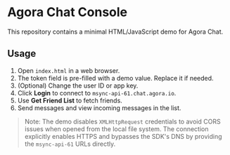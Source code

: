 # Agora Chat Console

This repository contains a minimal HTML/JavaScript demo for Agora Chat.

## Usage

1. Open `index.html` in a web browser.
2. The token field is pre-filled with a demo value. Replace it if needed.
3. (Optional) Change the user ID or app key.
4. Click **Login** to connect to `msync-api-61.chat.agora.io`.
5. Use **Get Friend List** to fetch friends.
6. Send messages and view incoming messages in the list.

> Note: The demo disables `XMLHttpRequest` credentials to avoid CORS issues when opened from the local file system.
> The connection explicitly enables HTTPS and bypasses the SDK's DNS by providing the `msync-api-61` URLs directly.
